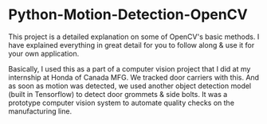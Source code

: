 # Python-Motion-Detection-OpenCV
This project is a detailed explanation on some of OpenCV's basic methods. I have explained everything in great detail for you to follow along & use it for your own application. 

Basically, I used this as a part of a computer vision project that I did at my internship at Honda of Canada MFG. 
We tracked door carriers with this. And as soon as motion was detected, we used another object detection model (built in Tensorflow) to  detect door grommets & side bolts. 
It was a prototype computer vision system to automate quality checks on the manufacturing line.
